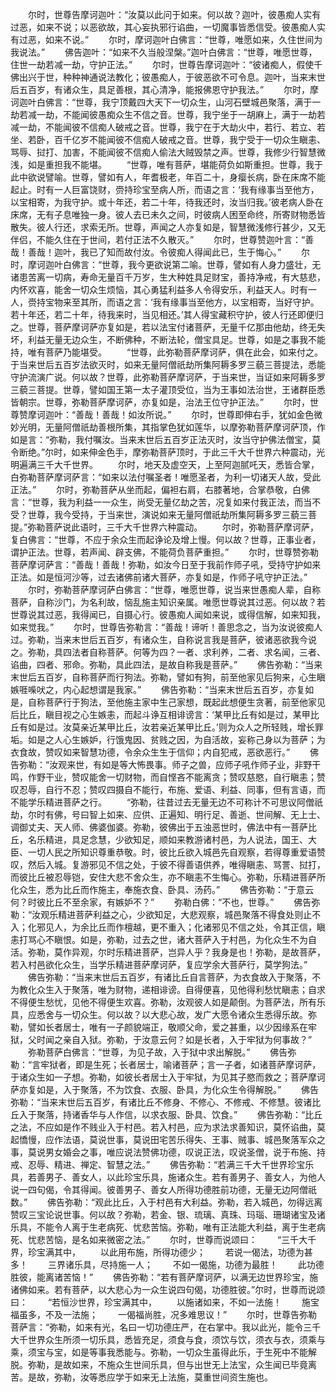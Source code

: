 <!-- { "loadSidebar": true } -->
　　尔时，世尊告摩诃迦叶：“汝莫以此问于如来。何以故？迦叶，彼愚痴人实有过恶，如来不说；以恶欲故，其心妄执邪行谄曲，一切魔事皆悉信受。彼愚痴人实有过恶，如来不说。”
　　尔时，摩诃迦叶白佛言：“世尊，唯愿如来，久住世间为我说法。”
　　佛告迦叶：“如来不久当般涅槃。”迦叶白佛言：“世尊，唯愿世尊，住世一劫若减一劫，守护正法。”
　　尔时，世尊告摩诃迦叶：“彼诸痴人，假使千佛出兴于世，种种神通说法教化；彼愚痴人，于彼恶欲不可令息。迦叶，当来末世后五百岁，有诸众生，具足善根，其心清净，能报佛恩守护我法。”
　　尔时，摩诃迦叶白佛言：“世尊，我宁顶戴四大天下一切众生，山河石壁城邑聚落，满于一劫若减一劫，不能闻彼愚痴众生不信之音。世尊，我宁坐于一胡麻上，满于一劫若减一劫，不能闻彼不信痴人破戒之音。世尊，我宁在于大劫火中，若行、若立、若坐、若卧，百千亿岁不能闻彼不信痴人破戒之音。世尊，我宁受于一切众生瞋恚、骂辱、挝打、加害，不能闻彼不信痴人偷法大贼毁禁之声。世尊，我修少行智慧微浅，如是重担我不能堪。
　　“世尊，唯有菩萨，堪能荷负如斯重担。世尊，我于此中欲说譬喻。世尊，譬如有人，年耆极老，年百二十，身瘿长病，卧在床席不能起止。时有一人巨富饶财，赍持珍宝至病人所，而语之言：‘我有缘事当至他方，以宝相寄，为我守护。或十年还，若二十年，待我还时，汝当归我。’彼老病人卧在床席，无有子息唯独一身。彼人去已未久之间，时彼病人困至命终，所寄财物悉皆散失。彼人行还，求索无所。世尊，声闻之人亦复如是，智慧微浅修行甚少，又无伴侣，不能久住在于世间，若付正法不久散灭。”
　　尔时，世尊赞迦叶言：“善哉！善哉！迦叶，我已了知而故付汝。令彼痴人得闻此已，生于悔心。”
　　尔时，摩诃迦叶白佛言：“世尊，我今更欲说第二喻。世尊，譬如有人身力盛壮，无诸患苦离一切病，寿命无量百千万岁，生大种姓具足财宝，善持净戒，有大慈悲，内怀欢喜，能舍一切众生烦恼，其心勇猛利益多人令得安乐，利益天人。时有一人，赍持宝物来至其所，而语之言：‘我有缘事当至他方，以宝相寄，当好守护。若十年还，若二十年，待我来时，当见相还。’其人得宝藏积守护，彼人行还即便归之。世尊，菩萨摩诃萨亦复如是，若以法宝付诸菩萨，无量千亿那由他劫，终无失坏，利益无量无边众生，不断佛种，不断法轮，僧宝具足。世尊，如是之事我不能持，唯有菩萨乃能堪受。
　　“世尊，此弥勒菩萨摩诃萨，俱在此会，如来付之。于当来世后五百岁法欲灭时，如来无量阿僧祇劫所集阿耨多罗三藐三菩提法，悉能守护流演广说。何以故？世尊，此弥勒菩萨摩诃萨，于当来世，当证如来阿耨多罗三藐三菩提。世尊，譬如国王第一太子灌顶受位，当为王事如法治世，王诸群臣悉皆朝宗。世尊，弥勒菩萨摩诃萨，亦复如是，治法王位守护正法。”
　　尔时，世尊赞摩诃迦叶：“善哉！善哉！如汝所说。”
　　尔时，世尊即伸右手，犹如金色微妙光明，无量阿僧祇劫善根所集，其指掌色犹如莲华，以摩弥勒菩萨摩诃萨顶，作如是言：“弥勒，我付嘱汝。当来末世后五百岁正法灭时，汝当守护佛法僧宝，莫令断绝。”尔时，如来伸金色手，摩弥勒菩萨顶时，于此三千大千世界六种震动，光明遍满三千大千世界。
　　尔时，地天及虚空天，上至阿迦腻吒天，悉皆合掌，白弥勒菩萨摩诃萨言：“如来以法付嘱圣者！唯愿圣者，为利一切诸天人故，受此正法。”
　　尔时，弥勒菩萨从坐而起，偏袒右肩，右膝著地，合掌恭敬，白佛言：“世尊，我为利益一一众生，尚受无量亿劫之苦，况复如来付我正法，而当不受？世尊，我今受持，于当来世，演说如来无量阿僧祇劫所集阿耨多罗三藐三菩提。”弥勒菩萨说此语时，三千大千世界六种震动。
　　尔时，弥勒菩萨摩诃萨，复白佛言：“世尊，不应于余众生而起诤论及增上慢。何以故？世尊，正事业者，谓护正法。世尊，若声闻、辟支佛，不能荷负菩萨重担。”
　　尔时，世尊赞弥勒菩萨摩诃萨言：“善哉！善哉！弥勒，如汝今日至于我前作师子吼，受持守护如来正法。如是恒河沙等，过去诸佛前诸大菩萨，亦复如是，作师子吼守护正法。”
　　尔时，弥勒菩萨摩诃萨白佛言：“世尊，唯愿世尊，说当来世愚痴人辈，自称菩萨，自称沙门，为名利故，恼乱施主知识亲属。唯愿世尊说其过恶。何以故？若世尊说其过恶，我得闻已，自摄心行。彼愚痴人闻如来说，或得信解，如来知我，如来觉我。”
　　尔时，世尊告弥勒言：“善哉！谛听！善思念之，当为汝说彼痴人过。弥勒，当来末世后五百岁，有诸众生，自称说言我是菩萨，彼诸恶欲我今说之。弥勒，具四法者自称菩萨。何等为四？一者、求利养，二者、求名闻，三者、谄曲，四者、邪命。弥勒，具此四法，是故自称我是菩萨。”
　　佛告弥勒：“当来末世后五百岁，自称菩萨而行狗法。弥勒，譬如有狗，前至他家见后狗来，心生瞋嫉啀喍吠之，内心起想谓是我家。”
　　佛告弥勒：“当来末世后五百岁，亦复如是，自称菩萨行于狗法，至他施主家中生己家想，既起此想便生贪著，前至他家见后比丘，瞋目视之心生嫉恚，而起斗诤互相诽谤言：‘某甲比丘有如是过，某甲比丘有如是过。汝莫亲近某甲比丘，汝若亲近某甲比丘。’则为众人之所轻贱，增长罪垢。如是之人心生嫉妒，行饿鬼因、贫贱之因，为自活故，妄称己身以为菩萨；为衣食故，赞叹如来智慧功德，令余众生生于信仰；内自犯戒，恶欲恶行。”
　　佛告弥勒：“汝观来世，有如是等大怖畏事。师子之兽，应师子吼作师子业，非野干鸣，作野干业，赞叹能舍一切财物，而自悭吝不能离贪；赞叹慈愍，自行瞋恚；赞叹忍辱，自行不忍；赞叹四摄自不能行，布施、爱语、利益、同事，但有言语，而不能学乐精进菩萨之行。
　　“弥勒，往昔过去无量无边不可称计不可思议阿僧祇劫，尔时有佛，号曰智上如来、应供、正遍知、明行足、善逝、世间解、无上士、调御丈夫、天人师、佛婆伽婆。弥勒，彼佛出于五浊恶世时，佛法中有一菩萨比丘，名乐精进，具足念慧，少欲知足，顺如来教游诸村邑，为人说法，国王、大臣、一切人民之所知识尊重恭敬。时，彼比丘欲入城邑先自观察，若得尊重爱语赞叹，然后入城。复游邪见不信之处，于彼不得善语供养，唯得瞋恚、骂詈、挝打，而彼比丘被忍辱铠，安住大悲不舍众生，亦不瞋恚不生悔心。弥勒，乐精进菩萨所化众生，悉为比丘而作施主，奉施衣食、卧具、汤药。”
　　佛告弥勒：“于意云何？时彼比丘不至余家，有嫉妒不？”
　　弥勒白佛：“不也，世尊。”
　　佛告弥勒：“汝观乐精进菩萨利益之心，少欲知足，大悲观察，城邑聚落不得食处则止不入；化邪见人，为余比丘而作檀越，更不重入；化诸邪见不信之处，令其正信，瞋恚打骂心不瞋恨。如是，弥勒，过去之世，诸大菩萨入于村邑，为化众生不为自活。弥勒，莫作异观，尔时乐精进菩萨，岂异人乎？我身是也！弥勒，是故菩萨，若入村邑欲化众生，当学乐精进菩萨摩诃萨，复应学余大菩萨行，莫学狗法。”
　　佛告弥勒：“当来末世后五百岁，有诸比丘自言菩萨，为衣食故入于聚落，不为教化众生入于聚落，唯为财物，递相诽谤。自得便喜，见他得利愁忧瞋恚；自求不得便生愁忧，见他不得便生欢喜。弥勒，汝观彼人如是颠倒。为菩萨法，所有乐具，应悉舍与一切众生。何以故？以大悲心故，发广大愿令诸众生悉得乐故。弥勒，譬如长者居士，唯有一子颜貌端正，敬顺父命，爱之甚重，以少因缘系在牢狱，父时闻之亲自入狱。弥勒，于汝意云何？如是长者，入于牢狱为何事故？”
　　弥勒菩萨白佛言：“世尊，为见子故，入于狱中求出解脱。”
　　佛告弥勒：“言牢狱者，即是生死；长者居士，喻诸菩萨；言一子者，如诸菩萨摩诃萨，于诸众生如一子想。弥勒，如彼长者居士入于牢狱，为见其子愍而救之；菩萨摩诃萨亦复如是，入于聚落，不为饮食、衣服、卧具，为化众生令得解脱。”
　　佛告弥勒：“当来末世后五百岁，有诸比丘不修身、不修心、不修戒、不修慧。彼诸比丘入于聚落，持诸香华与人作信，以求衣服、卧具、饮食。”
　　佛告弥勒：“比丘之法，不应如是作不贱业入于村邑。若入村邑，应为求法求善知识，莫怀谄曲，莫起憍慢，应作法语，莫说世事，莫说田宅苦乐得失、王事、贼事、城邑聚落军众之事，莫说男女婚会之事，唯应说法赞佛功德，叹说正法，叹说圣僧，说于布施、持戒、忍辱、精进、禅定、智慧之法。”
　　佛告弥勒：“若满三千大千世界珍宝乐具，若善男子、善女人，以此珍宝乐具，施诸众生。若有善男子、善女人，为他人说一四句偈，令其得闻。彼善男子、善女人所得功德胜前功德，无量无边阿僧祇数。”
　　佛告弥勒：“观此比丘，入于村邑有大利益。弥勒，若入城邑，勿得远离赞叹三宝论说世事。何以故？弥勒，若金、银、琉璃、真珠、玛瑙、珊瑚诸宝及诸乐具，不能令人离于生老病死、忧悲苦恼。弥勒，唯有正法能大利益，离于生老病死、忧悲苦恼，是名如来微密之法。”
　　尔时，世尊而说颂曰：
　　“三千大千界，珍宝满其中，
　　以此用布施，所得功德少；
　　若说一偈法，功德为甚多！
　　三界诸乐具，尽持施一人；
　　不如一偈施，功德为最胜！
　　此功德胜彼，能离诸苦恼！”
　　佛告弥勒：“若有菩萨摩诃萨，以满无边世界珍宝，施诸佛如来。若有菩萨，以大悲心为一众生说四句偈，功德胜彼。”尔时，世尊而说颂曰：
　　“若恒沙世界，珍宝满其中，
　　以施诸如来，不如一法施！
　　施宝福虽多，不及一法施；
　　一偈福尚胜，况多难思议！”
　　尔时，世尊告弥勒菩萨言：“弥勒，如来有光，名曰一切功德庄严，在右掌中。我以此光，能令三千大千世界众生所须一切乐具，悉皆充足，须食与食，须饮与饮，须衣与衣，须乘与乘，须宝与宝，如是等事我悉能与。弥勒，一切众生虽得此乐，于生死中不能解脱。弥勒，是故如来，不施众生世间乐具，但与出世无上法宝，众生闻已毕竟离苦。是故，弥勒，汝等悉应学于如来无上法施，莫重世间资生施也。
